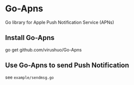 Go-Apns
=======

Go library for Apple Push Notification Service (APNs)

## Install Go-Apns

go get github.com/virushuo/Go-Apns

## Use Go-Apns to send Push Notification

see `example/sendmsg.go`
